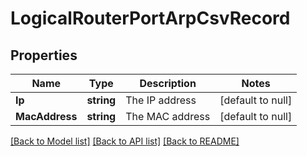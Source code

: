 # LogicalRouterPortArpCsvRecord

## Properties
Name | Type | Description | Notes
------------ | ------------- | ------------- | -------------
**Ip** | **string** | The IP address | [default to null]
**MacAddress** | **string** | The MAC address | [default to null]

[[Back to Model list]](../README.md#documentation-for-models) [[Back to API list]](../README.md#documentation-for-api-endpoints) [[Back to README]](../README.md)

